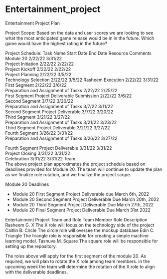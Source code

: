 # Entertainment_project

Entertainment Project Plan 

Project Scope:
Based on the data and user scores we are looking to see what the most anticipated game release would be in in the future. 
Which game would have the highest rating in the future? 

Project Schedule:
Task Name	Start Date	End Date	Resource 	Comments
Module 20	2/22/22	3/31/22		
Project Initiation	2/22/22	2/22/22		
Project Kickoff	2/22/22	2/22/22		
Project Planning	2/22/22	3/5/22		
Technology Selection	2/22/22	3/5/22	Rasheem	
Execution	2/22/22	3/31/22		
First Segment	2/22/22	3/6/22		
Preparation and Assignment of Tasks	2/22/22	2/25/22		
First Segment Project Deliverable Submission	2/22/22	3/6/22		
Second Segment	3/7/22	3/20/22		
Preparation and Assignment of Tasks	3/7/22	3/11/22		
Second Segment Project Deliverable	3/7/22	3/20/22		
Third Segment	3/21/22	3/27/22		
Preparation and Assignment of Tasks	3/21/22	3/23/22		
Third Segment Project Deliverable	3/21/22	3/27/22		
Fourth Segment	3/26/22	3/31/22		
Preparation and Assignment of Tasks	3/26/22	3/27/22
		
Fourth Segment Project Deliverable	3/31/22	3/31/22		
Project Closing	3/31/22	3/31/22		
Celebration	3/31/22	3/31/22	Team 	
The above project plan approximates the project schedule based on deadlines provided for Module 20.  The team will continue to update the plan as we finalize role rotation, and we finalize the project scope.


Module 20 Deadlines
-	Module 20 First Segment Project Deliverable due March 6th, 2022
-	Module 20 Second Segment Project Deliverable Due March 20th, 2022
-	Module 20 Third Segment Project Deliverable Due March 27th, 2022
-	Module 20 Final Segment Project Deliverable Due March 31st 2022

Entertainment Project Team and Role
Team Member	Role	Description
Rasheem G.	X	The X role will focus on the technology side of the project
Caitlin B.	Circle	The circle role will oversee the mockup database
Edin C.	Triangle	The triangle role is responsible for creating a simple machine learning model.
Tasnuva M.	Square	The square role will be responsible for setting up the repository.

The roles above will apply for the first segment of the module 20.  As required, we will plan to rotate the X role among team members.  In the upcoming week the team will determine the rotation of the X role to align with the deliverable deadlines. 


